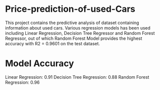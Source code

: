 # Price-prediction-of-used-Cars
This project contains the predictive analysis of dataset containing information about used cars. Various regression models has been used including Linear Regression, Decision Tree Regressor and Random Forest Regressor, out of which Random Forest Model provides the highest accuracy with R2 = 0.9601 on the test dataset. 

# Model Accuracy
Linear Regression: 0.91
Decision Tree Regression: 0.88
Random Forest Regression: 0.96
